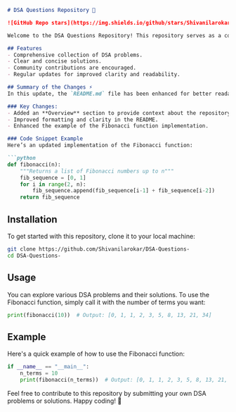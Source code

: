 ```markdown
# DSA Questions Repository 🤖

![GitHub Repo stars](https://img.shields.io/github/stars/Shivanilarokar/DSA-Questions-) ![License](https://img.shields.io/badge/license-MIT-blue.svg)

Welcome to the DSA Questions Repository! This repository serves as a collaborative platform for Data Structures and Algorithms (DSA) problems and solutions. Whether you're a beginner or an experienced developer, you can find a variety of DSA problems to solve and contribute to.

## Features
- Comprehensive collection of DSA problems.
- Clear and concise solutions.
- Community contributions are encouraged.
- Regular updates for improved clarity and readability.

## Summary of the Changes ⚡
In this update, the `README.md` file has been enhanced for better readability and clarity. The following changes were made:

### Key Changes:
- Added an **Overview** section to provide context about the repository.
- Improved formatting and clarity in the README.
- Enhanced the example of the Fibonacci function implementation.

### Code Snippet Example
Here’s an updated implementation of the Fibonacci function:

```python
def fibonacci(n):
    """Returns a list of Fibonacci numbers up to n"""
    fib_sequence = [0, 1]
    for i in range(2, n):
        fib_sequence.append(fib_sequence[i-1] + fib_sequence[i-2])
    return fib_sequence
```

## Installation
To get started with this repository, clone it to your local machine:

```bash
git clone https://github.com/Shivanilarokar/DSA-Questions-
cd DSA-Questions-
```

## Usage
You can explore various DSA problems and their solutions. To use the Fibonacci function, simply call it with the number of terms you want:

```python
print(fibonacci(10))  # Output: [0, 1, 1, 2, 3, 5, 8, 13, 21, 34]
```

## Example
Here's a quick example of how to use the Fibonacci function:

```python
if __name__ == "__main__":
    n_terms = 10
    print(fibonacci(n_terms))  # Output: [0, 1, 1, 2, 3, 5, 8, 13, 21, 34]
```

Feel free to contribute to this repository by submitting your own DSA problems or solutions. Happy coding! 🎉
```
